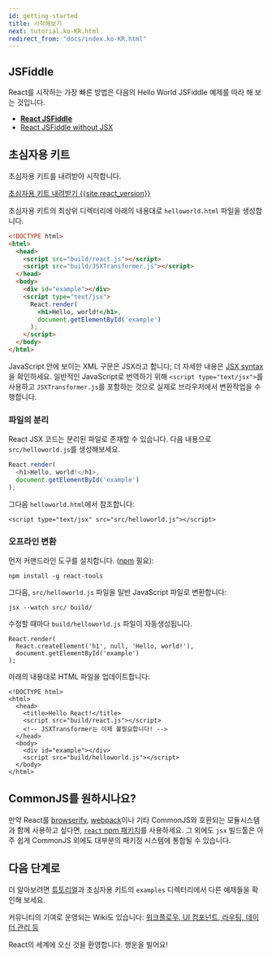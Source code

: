 ```yaml
---
id: getting-started
title: 시작해보기
next: tutorial.ko-KR.html
redirect_from: "docs/index.ko-KR.html"
---
```


## JSFiddle

React를 시작하는 가장 빠른 방법은 다음의 Hello World JSFiddle 예제를 따라 해 보는 것입니다.

 * **[React JSFiddle](http://jsfiddle.net/reactjs/69z2wepo/)**
 * [React JSFiddle without JSX](http://jsfiddle.net/reactjs/5vjqabv3/)

## 초심자용 키트

초심자용 키트를 내려받아 시작합니다.

<div class="buttons-unit downloads">
  <a href="/react/downloads/react-{{site.react_version}}.zip" class="button">
    초심자용 키트 내려받기 {{site.react_version}}
  </a>
</div>

초심자용 키트의 최상위 디렉터리에 아래의 내용대로 `helloworld.html` 파일을 생성합니다.

```html
<!DOCTYPE html>
<html>
  <head>
    <script src="build/react.js"></script>
    <script src="build/JSXTransformer.js"></script>
  </head>
  <body>
    <div id="example"></div>
    <script type="text/jsx">
      React.render(
        <h1>Hello, world!</h1>,
        document.getElementById('example')
      );
    </script>
  </body>
</html>
```

JavaScript 안에 보이는 XML 구문은 JSX라고 합니다; 더 자세한 내용은 [JSX syntax](/react/docs/jsx-in-depth.html)을 확인하세요. 일반적인 JavaScript로 번역하기 위해 `<script type="text/jsx">`를 사용하고 `JSXTransformer.js`를 포함하는 것으로 실제로 브라우저에서 변환작업을 수행합니다.

### 파일의 분리

React JSX 코드는 분리된 파일로 존재할 수 있습니다. 다음 내용으로 `src/helloworld.js`를 생성해보세요.

```javascript
React.render(
  <h1>Hello, world!</h1>,
  document.getElementById('example')
);
```

그다음 `helloworld.html`에서 참조합니다:

```html{10}
<script type="text/jsx" src="src/helloworld.js"></script>
```

### 오프라인 변환

먼저 커맨드라인 도구를 설치합니다. ([npm](http://npmjs.org/) 필요):

```
npm install -g react-tools
```

그다음, `src/helloworld.js` 파일을 일반 JavaScript 파일로 변환합니다:

```
jsx --watch src/ build/
```

수정할 때마다 `build/helloworld.js` 파일이 자동생성됩니다.

```javascript{2}
React.render(
  React.createElement('h1', null, 'Hello, world!'),
  document.getElementById('example')
);
```

아래의 내용대로 HTML 파일을 업데이트합니다:

```html{6,10}
<!DOCTYPE html>
<html>
  <head>
    <title>Hello React!</title>
    <script src="build/react.js"></script>
    <!-- JSXTransformer는 이제 불필요합니다! -->
  </head>
  <body>
    <div id="example"></div>
    <script src="build/helloworld.js"></script>
  </body>
</html>
```

## CommonJS를 원하시나요?

만약 React를 [browserify](http://browserify.org/), [webpack](http://webpack.github.io/)이나 기타 CommonJS와 호환되는 모듈시스템과 함께 사용하고 싶다면, [`react` npm 패키지](https://www.npmjs.org/package/react)를 사용하세요. 그 외에도 `jsx` 빌드툴은 아주 쉽게 CommonJS 외에도 대부분의 패키징 시스템에 통합될 수 있습니다.

## 다음 단계로

더 알아보려면 [튜토리얼](/react/docs/tutorial.ko-KR.html)과 초심자용 키트의 `examples` 디렉터리에서 다른 예제들을 확인해 보세요.

커뮤니티의 기여로 운영되는 Wiki도 있습니다: [워크플로우, UI 컴포넌트, 라우팅, 데이터 관리 등](https://github.com/facebook/react/wiki/Complementary-Tools)

React의 세계에 오신 것을 환영합니다. 행운을 빌어요!
